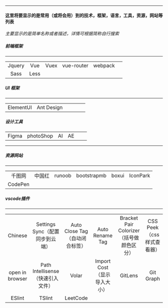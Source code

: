 <!--
 * @Author: GengHH
 * @Date: 2021-01-15 15:27:06
 * @LastEditors: GengHH
 * @LastEditTime: 2021-02-07 11:53:49
 * @Description: file content
 * @FilePath: \VuePress2\docs\index\README.md
-->


---

#### 这里将要显示的是常用（或将会用）到的技术，框架，语言，工具，资源，网站等列表

_主要显示的是简单名称或者描述，详情可根据简称自行搜索_

##### 前端框架

---

|        |      |      |            |         |     |
| :----: | :--: | :--: | :--------: | :-----: | :-: |
| Jquery | Vue  | Vuex | vue-router | webpack |     |
|  Sass  | Less |      |            |         |     |

##### UI 框架

---

|           |            |     |     |     |     |
| :-------: | :--------: | :-: | :-: | :-: | :-: |
| ElementUI | Ant Design |     |     |     |     |

##### 设计工具

|       |           |     |     |     |     |
| :---: | :-------: | :-: | :-: | :-: | :-: |
| Figma | photoShop | AI  | AE  |     |     |

---

##### 资源网站

---

|         |        |        |             |       |          |
| :-----: | :----: | :----: | :---------: | :---: | :------: |
| 千图网  | 中国红 | runoob | bootstrapmb | boxui | IconPark |
| CodePen |


##### vscode插件

---

|         |        |        |             |       |          |
| :-----: | :----: | :----: | :---------: | :---: | :------: |
| Chinese  | Settings Sync（配置同步到云端） | Auto Close Tag（自动闭合标签） | Auto Rename Tag | Bracket Pair Colorizer（括号做颜色区分） | CSS Peek（css样式查看器） |
| open in browser | Path Intellisense（快速引入文件） | Volar | Import Cost（显示导入大小） |GitLens| Git Graph |
| ESlint | TSlint | LeetCode | | | |